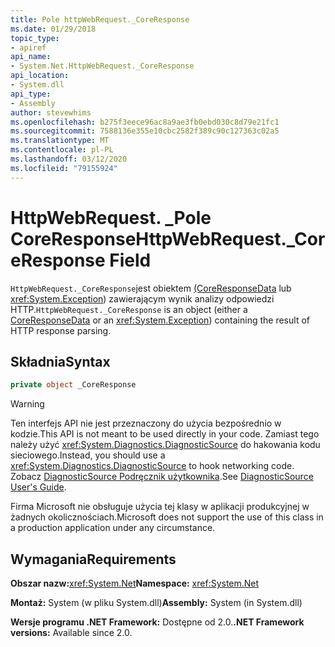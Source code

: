 ```yaml
---
title: Pole httpWebRequest._CoreResponse
ms.date: 01/29/2018
topic_type:
- apiref
api_name:
- System.Net.HttpWebRequest._CoreResponse
api_location:
- System.dll
api_type:
- Assembly
author: stevewhims
ms.openlocfilehash: b275f3eece96ac8a9ae3fb0ebd030c8d79e21fc1
ms.sourcegitcommit: 7588136e355e10cbc2582f389c90c127363c02a5
ms.translationtype: MT
ms.contentlocale: pl-PL
ms.lasthandoff: 03/12/2020
ms.locfileid: "79155924"
---
```

# <a name="httpwebrequest_coreresponse-field"></a><span data-ttu-id="66a9d-102">HttpWebRequest. \_Pole CoreResponse</span><span class="sxs-lookup"><span data-stu-id="66a9d-102">HttpWebRequest.\_CoreResponse Field</span></span>

<span data-ttu-id="66a9d-103">`HttpWebRequest._CoreResponse`jest obiektem [(CoreResponseData](coreresponsedata.md) lub <xref:System.Exception>) zawierającym wynik analizy odpowiedzi HTTP.</span><span class="sxs-lookup"><span data-stu-id="66a9d-103">`HttpWebRequest._CoreResponse` is an object (either a [CoreResponseData](coreresponsedata.md) or an <xref:System.Exception>) containing the result of HTTP response parsing.</span></span>

## <a name="syntax"></a><span data-ttu-id="66a9d-104">Składnia</span><span class="sxs-lookup"><span data-stu-id="66a9d-104">Syntax</span></span>
  
```csharp
private object _CoreResponse
```

> [!WARNING]
> <span data-ttu-id="66a9d-105">Ten interfejs API nie jest przeznaczony do użycia bezpośrednio w kodzie.</span><span class="sxs-lookup"><span data-stu-id="66a9d-105">This API is not meant to be used directly in your code.</span></span> <span data-ttu-id="66a9d-106">Zamiast tego należy użyć <xref:System.Diagnostics.DiagnosticSource> do hakowania kodu sieciowego.</span><span class="sxs-lookup"><span data-stu-id="66a9d-106">Instead, you should use a <xref:System.Diagnostics.DiagnosticSource> to hook networking code.</span></span> <span data-ttu-id="66a9d-107">Zobacz [DiagnosticSource Podręcznik użytkownika](https://github.com/dotnet/runtime/blob/master/src/libraries/System.Diagnostics.DiagnosticSource/src/DiagnosticSourceUsersGuide.md).</span><span class="sxs-lookup"><span data-stu-id="66a9d-107">See [DiagnosticSource User's Guide](https://github.com/dotnet/runtime/blob/master/src/libraries/System.Diagnostics.DiagnosticSource/src/DiagnosticSourceUsersGuide.md).</span></span>
>
> <span data-ttu-id="66a9d-108">Firma Microsoft nie obsługuje użycia tej klasy w aplikacji produkcyjnej w żadnych okolicznościach.</span><span class="sxs-lookup"><span data-stu-id="66a9d-108">Microsoft does not support the use of this class in a production application under any circumstance.</span></span>

## <a name="requirements"></a><span data-ttu-id="66a9d-109">Wymagania</span><span class="sxs-lookup"><span data-stu-id="66a9d-109">Requirements</span></span>

<span data-ttu-id="66a9d-110">**Obszar nazw:**<xref:System.Net></span><span class="sxs-lookup"><span data-stu-id="66a9d-110">**Namespace:** <xref:System.Net></span></span>

<span data-ttu-id="66a9d-111">**Montaż:** System (w pliku System.dll)</span><span class="sxs-lookup"><span data-stu-id="66a9d-111">**Assembly:** System (in System.dll)</span></span>

<span data-ttu-id="66a9d-112">**Wersje programu .NET Framework:** Dostępne od 2.0.</span><span class="sxs-lookup"><span data-stu-id="66a9d-112">**.NET Framework versions:** Available since 2.0.</span></span>
